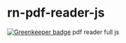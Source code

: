 # rn-pdf-reader-js

[![Greenkeeper badge](https://badges.greenkeeper.io/xcarpentier/rn-pdf-reader-js.svg)](https://greenkeeper.io/)
pdf reader full js
